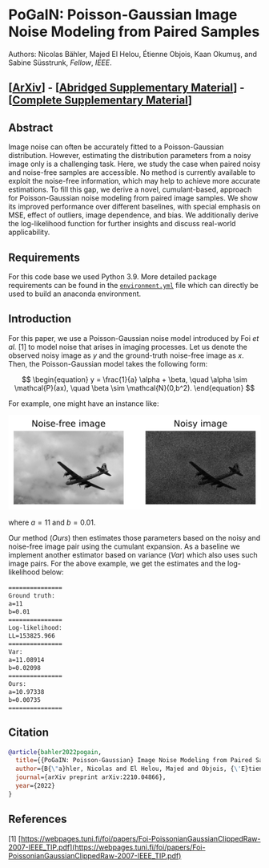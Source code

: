 # PoGaIN: Poisson-Gaussian Image Noise Modeling from Paired Samples

Authors: Nicolas Bähler, Majed El Helou, Étienne Objois, Kaan Okumuş, and Sabine
Süsstrunk, _Fellow_, _IEEE_.

<!-- TODO: Replace arxiv with SPL -->

## [[ArXiv](https://arxiv.org/abs/2210.04866)] - [[Abridged Supplementary Material](https://github.com/IVRL/PoGaIN/blob/main/supplementary_material/abridged_supplementary_material.pdf)] - [[Complete Supplementary Material](https://github.com/IVRL/PoGaIN/blob/main/supplementary_material/supplementary_material.pdf)]

## Abstract

Image noise can often be accurately fitted to a Poisson-Gaussian distribution. However, estimating the distribution parameters from a noisy image only is a challenging task. Here, we study the case when paired noisy and noise-free samples are accessible. No method is currently available to exploit the noise-free information, which may help to achieve more accurate estimations. To fill this gap, we derive a novel, cumulant-based, approach for Poisson-Gaussian noise modeling from paired image samples. We show its improved performance over different baselines, with special emphasis on MSE, effect of outliers, image dependence, and bias. We additionally derive the log-likelihood function for further insights and discuss real-world applicability.

## Requirements

For this code base we used Python 3.9. More detailed package requirements can be
found in the [`environment.yml`](https://github.com/IVRL/PoGaIN/blob/main/environment.yml) file which can directly be used to build an
anaconda environment.

## Introduction

For this paper, we use a Poisson-Gaussian noise model introduced by Foi _et
al._ \[1\] to model noise that arises in imaging processes. Let us denote the
observed noisy image as $y$ and the ground-truth noise-free image as $x$. Then,
the Poisson-Gaussian model takes the following form:

$$
\begin{equation}
    y = \frac{1}{a} \alpha + \beta, \quad \alpha \sim \mathcal{P}(ax), \quad \beta \sim \mathcal{N}(0,b^2).
\end{equation}
$$

For example, one might have an instance like:

![image info](images/comparison.png)

where $a = 11$ and $b = 0.01$.

Our method (_Ours_) then estimates those parameters based on the noisy and noise-free
image pair using the cumulant expansion. As a baseline we implement another estimator based on variance
(_Var_) which also uses such image pairs. For the above example, we get the
estimates and the log-likelihood below:

```shell
===============
Ground truth:
a=11
b=0.01
===============
Log-likelihood:
LL=153825.966
===============
Var:
a=11.08914
b=0.02098
===============
Ours:
a=10.97338
b=0.00735
===============
```

<!-- TODO add arxiv citation and finally SPL -->

## Citation

```bibtex
@article{bahler2022pogain,
  title={{PoGaIN: Poisson-Gaussian} Image Noise Modeling from Paired Samples},
  author={B{\"a}hler, Nicolas and El Helou, Majed and Objois, {\'E}tienne and Okumu{\c{s}}, Kaan and S{\"u}sstrunk, Sabine},
  journal={arXiv preprint arXiv:2210.04866},
  year={2022}
}
```

<!-- ```bibtex
@article{bahler2022pogain,
  title={{PoGaIN}: {Poisson-Gaussian} Image Noise Modeling from Paired Samples},
  author={Bähler, Nicolas and El Helou, Majed and Objois, Étienne and Okumuş, Kaan and Süsstrunk, Sabine},
  journal={IEEE Signal Processing Letters},
  year={2022},
  publisher={IEEE}
}
``` -->

## References

\[1\] [https://webpages.tuni.fi/foi/papers/Foi-PoissonianGaussianClippedRaw-2007-IEEE_TIP.pdf](https://webpages.tuni.fi/foi/papers/Foi-PoissonianGaussianClippedRaw-2007-IEEE_TIP.pdf)
